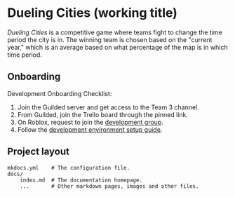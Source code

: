 # Dueling Cities (working title)

*Dueling Cities* is a competitive game where teams fight to change the time period the city is in. The winning team is chosen based on the "current year," which is an average based on what percentage of the map is in which time period.

## Onboarding

Development Onboarding Checklist:

1. Join the Guilded server and get access to the Team 3 channel.
2. From Guilded, join the Trello board through the pinned link.
3. On Roblox, request to join the [development group](https://www.roblox.com/groups/16833815).
5. Follow the [development environment setup guide](dev-env).

## Project layout

    mkdocs.yml    # The configuration file.
    docs/
        index.md  # The documentation homepage.
        ...       # Other markdown pages, images and other files.
